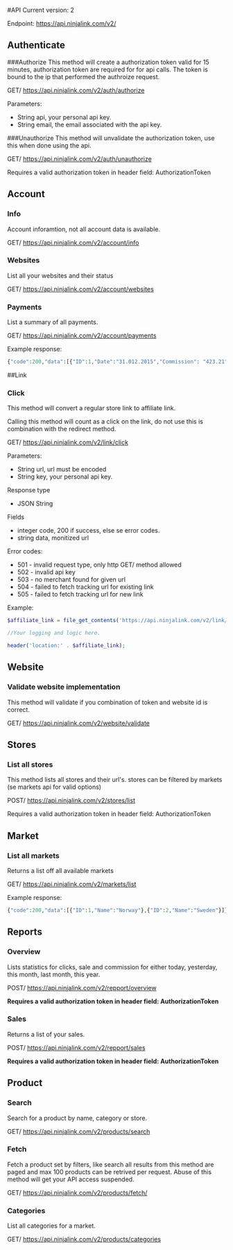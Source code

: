 #API 
Current version: 2

Endpoint: https://api.ninjalink.com/v2/

## Authenticate

###Authorize
This method will create a authorization token valid for 15 minutes, authorization token are required for for api calls. The token is bound to the ip that performed the authroize request.

GET/ https://api.ninjalink.com/v2/auth/authorize

Parameters:

* String api, your personal api key.
* String email, the email associated with the api key.

###Unauthorize
This method will unvalidate the authorization token, use this when done using the api.

GET/ https://api.ninjalink.com/v2/auth/unauthorize

Requires a valid authorization token in header field: AuthorizationToken

## Account

### Info

Account inforamtion, not all account data is available.

GET/ https://api.ninjalink.com/v2/account/info

### Websites

List all your websites and their status

GET/ https://api.ninjalink.com/v2/account/websites

### Payments

List a summary of all payments.

GET/ https://api.ninjalink.com/v2/account/payments

Example response:
```php
{"code":200,"data":[{"ID":1,"Date":"31.012.2015","Commission": "423.21", "Currency": "NOK", "Status": "Payed", "Account": "1234.56.78901"}]}
```

##Link

### Click
This method will convert a regular store link to affiliate link.

Calling this method will count as a click on the link, do not use this is combination with the redirect method. 

GET/ https://api.ninjalink.com/v2/link/click

Parameters:

* String url, url must be encoded
* String key, your personal api key.

Response type
* JSON String

Fields
* integer code, 200 if success, else se error codes.
* string data, monitized url
 
Error codes:

* 501 - invalid request type, only http GET/ method allowed
* 502 - invalid api key
* 503 - no merchant found for given url
* 504 - failed to fetch tracking url for existing link
* 505 - failed to fetch tracking url for new link

Example:

```php
$affiliate_link = file_get_contents('https://api.ninjalink.com/v2/link/click?url=AAAAAAAAAAAAAAAAAAAAA&Url='. url_encode('http://someurl.com'));

//Your logging and logic here.

header('location:' . $affiliate_link);
```

## Website

### Validate website implementation

This method will validate if you combination of token and website id is correct.

GET/ https://api.ninjalink.com/v2/website/validate

## Stores

### List all stores

This method lists all stores and their url's. stores can be filtered by markets (se markets api for valid options)

POST/ https://api.ninjalink.com/v2/stores/list

Requires a valid authorization token in header field: AuthorizationToken

## Market

### List all markets

Returns a list off all available markets

GET/  https://api.ninjalink.com/v2/markets/list

Example response:

```php
{"code":200,"data":[{"ID":1,"Name":"Norway"},{"ID":2,"Name":"Sweden"}]}
```

## Reports

### Overview

Lists statistics for clicks, sale and commission for either today, yesterday, this month, last month, this year.

POST/ https://api.ninjalink.com/v2/repport/overview

**Requires a valid authorization token in header field: AuthorizationToken**

### Sales

Returns a list of your sales.

POST/ https://api.ninjalink.com/v2/repport/sales

**Requires a valid authorization token in header field: AuthorizationToken**

## Product

### Search

Search for a product by name, category or store.

GET/ https://api.ninjalink.com/v2/products/search

### Fetch

Fetch a product set by filters, like search all results from this method are paged and max 100 products can be retrived per request. Abuse of this method will get your API access suspended.

GET/ https://api.ninjalink.com/v2/products/fetch/

### Categories

List all categories for a market.

GET/ https://api.ninjalink.com/v2/products/categories

